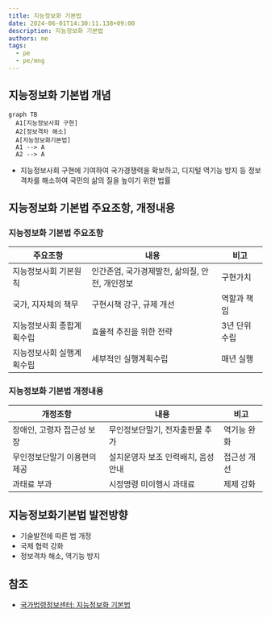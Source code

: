 ```yaml
---
title: 지능정보화 기본법
date: 2024-06-01T14:30:11.138+09:00
description: 지능정보화 기본법
authors: me
tags:
  - pe
  - pe/mng
---
```


## 지능정보화 기본법 개념

```mermaid
graph TB
  A1[지능정보사회 구현]
  A2[정보격차 해소]
  A[지능정보화기본법]
  A1 --> A
  A2 --> A
```

- 지능정보사회 구현에 기여하여 국가경쟁력을 확보하고, 디지털 역기능 방지 등 정보격차를 해소하여 국민의 삶의 질을 높이기 위한 법률

## 지능정보화 기본법 주요조항, 개정내용

### 지능정보화 기본법 주요조항

| 주요조항                  | 내용                                           | 비고          |
| ------------------------- | ---------------------------------------------- | ------------- |
| 지능정보사회 기본원칙     | 인간존엄, 국가경제발전, 삶의질, 안전, 개인정보 | 구현가치      |
| 국가, 지자체의 책무       | 구현시책 강구, 규제 개선                       | 역할과 책임   |
| 지능정보사회 종합계획수립 | 효율적 추진을 위한 전략                        | 3년 단위 수립 |
| 지능정보사회 실행계획수립 | 세부적인 실행계획수립                          | 매년 실행     |

### 지능정보화 기본법 개정내용

| 개정조항                     | 내용                                | 비고        |
| ---------------------------- | ----------------------------------- | ----------- |
| 장애인, 고령자 접근성 보장   | 무인정보단말기, 전자출판물 추가     | 역기능 완화 |
| 무인정보단말기 이용편의 제공 | 설치운영자 보조 인력배치, 음성 안내 | 접근성 개선 |
| 과태료 부과                  | 시정명령 미이행시 과태료            | 제제 강화   |

## 지능정보화기본법 발전방향

- 기술발전에 따른 법 개정
- 국제 협력 강화
- 정보격차 해소, 역기능 방지

## 참조

- [국가법령정보센터: 지능정보화 기본법](https://law.go.kr/%EB%B2%95%EB%A0%B9/%EC%A7%80%EB%8A%A5%EC%A0%95%EB%B3%B4%ED%99%94%EA%B8%B0%EB%B3%B8%EB%B2%95/)
